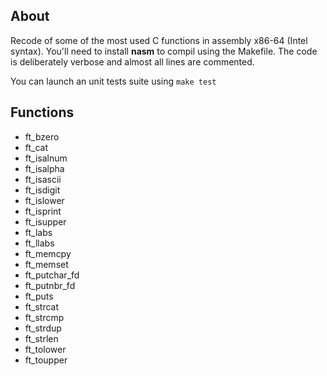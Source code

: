 About
-------------
Recode of some of the most used C functions in assembly x86-64 (Intel syntax). You'll need to install **nasm** to compil using the Makefile.
The code is deliberately verbose and almost all lines are commented. 

You can launch an unit tests suite using `make test`

Functions
----------
 - ft_bzero
 - ft_cat
 - ft_isalnum
 - ft_isalpha
 - ft_isascii
 - ft_isdigit
 - ft_islower
 - ft_isprint
 - ft_isupper
 - ft_labs
 - ft_llabs
 - ft_memcpy
 - ft_memset
 - ft_putchar_fd
 - ft_putnbr_fd
 - ft_puts
 - ft_strcat
 - ft_strcmp
 - ft_strdup
 - ft_strlen
 - ft_tolower
 - ft_toupper
